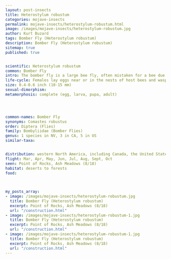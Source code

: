 ```yaml
---
layout: post-insects
title: Heterostylum robustum
categories: mojave-insects
permalink: mojave-insects/heterostylum-robustum.html
image: /images/mojave-insects/heterostylum-robustum.jpg
author: Kurt Buzard
tags: Bomber Fly (Heterostylum robustum)
description: Bomber Fly (Heterostylum robustum)
sitemap: true
published: true


scientific: Heterostylum robustum
common: Bomber Fly
intro: The bomber fly is a large bee fly, often mistaken for a bee due to its fuzzy appearance and coloration.
life-cycle: Females lay eggs near or in the nests of host bees and wasps. The first-instar larva then finds its way to a host larva's cell and feeds on it. It is the principal parasite of the alkali bee Nomia melanderi, an important alfalfa pollinator across Washington, Oregon, Idaho, and Wyoming. Other hosts of the fly include solitary bees such as Nomia nevadensis bakeri, Dieunomia triangulifera, Calliopsis anthidia, Nomia scutellaris, and Halictus rubicundus.
size: 0.4-0.6 inch (10-15 mm)
sexual-dimorphism: 
metamorphosis: complete (egg, larva, pupa, adult)




common-names: Bomber Fly
synonyms: Comastes robustus
order: Diptera (Flies)
family: Bombyliidae (Bomber Flies)
genus: 1 species in NV, 3 in CA, 5 in US
similar-taxa: 


distribution: western North America, including Canada, the United States, and Mexico
flight: Mar, Apr, May, Jun, Jul, Aug, Sept, Oct
seen: Point of Rocks, Ash Meadows (8/18)
habitat: deserts to forests
food: 
 
   

my_posts_array:
- image: /images/mojave-insects/heterostylum-robustum.jpg
  title: Bomber Fly (Heterostylum robustum)
  excerpt: Point of Rocks, Ash Meadows (8/18)
  url: "/construction.html"
- image: /images/mojave-insects/heterostylum-robustum-1.jpg
  title: Bomber Fly (Heterostylum robustum)
  excerpt: Point of Rocks, Ash Meadows (8/18)
  url: "/construction.html"
- image: /images/mojave-insects/heterostylum-robustum-1.jpg
  title: Bomber Fly (Heterostylum robustum)
  excerpt: Point of Rocks, Ash Meadows (8/18)
  url: "/construction.html"
---
```

  
  
 <p></p>
  